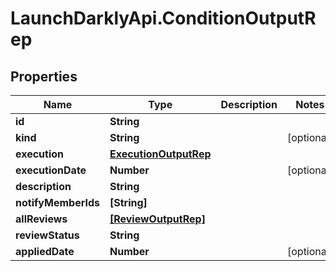 # LaunchDarklyApi.ConditionOutputRep

## Properties

Name | Type | Description | Notes
------------ | ------------- | ------------- | -------------
**id** | **String** |  | 
**kind** | **String** |  | [optional] 
**execution** | [**ExecutionOutputRep**](ExecutionOutputRep.md) |  | 
**executionDate** | **Number** |  | [optional] 
**description** | **String** |  | 
**notifyMemberIds** | **[String]** |  | 
**allReviews** | [**[ReviewOutputRep]**](ReviewOutputRep.md) |  | 
**reviewStatus** | **String** |  | 
**appliedDate** | **Number** |  | [optional] 


